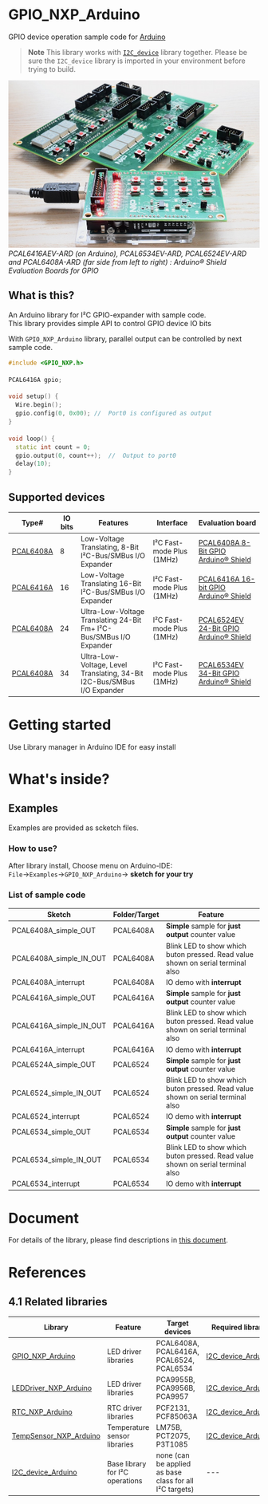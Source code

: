 # GPIO_NXP_Arduino
GPIO device operation sample code for [Arduino](https://www.arduino.cc) 

> **Note**
This library works with [`I2C_device`](https://github.com/teddokano/I2C_device_Arduino) library together. Please be sure the `I2C_device` library is imported in your environment before trying to build. 

![Boards](https://github.com/teddokano/additional_files/blob/main/GPIO_NXP_Arduino/boards.jpg)  
_PCAL6416AEV-ARD (on Arduino), PCAL6534EV-ARD, PCAL6524EV-ARD and PCAL6408A-ARD (far side from left to right) : Arduino® Shield Evaluation Boards for GPIO_

## What is this?
An Arduino library for I²C GPIO-expander with sample code.  
This library provides simple API to control GPIO device IO bits

With `GPIO_NXP_Arduino` library, parallel output can be controlled by next sample code. 
```cpp
#include <GPIO_NXP.h>

PCAL6416A gpio;

void setup() {
  Wire.begin();
  gpio.config(0, 0x00); //  Port0 is configured as output
}

void loop() {
  static int count = 0;
  gpio.output(0, count++);  //  Output to port0 
  delay(10);
}
```

## Supported devices
Type#|IO bits|Features|Interface|Evaluation board
---|---|---|---|---
[PCAL6408A](https://www.nxp.com/products/interfaces/ic-spi-i3c-interface-devices/general-purpose-i-o-gpio/low-voltage-translating-8-bit-ic-bus-smbus-i-o-expander:PCAL6408A)	|8	|Low-Voltage Translating, 8-Bit I²C-Bus/SMBus I/O Expander				|I²C Fast-mode Plus (1MHz)	|[PCAL6408A 8-Bit GPIO Arduino® Shield](https://www.nxp.com/design/development-boards/analog-toolbox/arduino-shields-solutions/pcal6408a-8-bit-gpio-arduino-shield:PCAL6408A-ARD)
[PCAL6416A](https://www.nxp.com/products/interfaces/ic-spi-i3c-interface-devices/general-purpose-i-o-gpio/low-voltage-translating-16-bit-ic-bus-smbus-i-o-expander:PCAL6416A)	|16	|Low-Voltage Translating 16-Bit I²C-Bus/SMBus I/O Expander				|I²C Fast-mode Plus (1MHz)	|[PCAL6416A 16-bit GPIO Arduino® Shield](https://www.nxp.com/design/development-boards/analog-toolbox/arduino-shields-solutions/pcal6416a-16-bit-gpio-arduino-shield-evaluation-board:PCAL6416AEV-ARD)
[PCAL6408A](https://www.nxp.com/products/interfaces/ic-spi-i3c-interface-devices/ic-bus-controller-and-bridge-ics/ultra-low-voltage-translating-24-bit-fm-plus-ic-bus-smbus-i-o-expander:PCAL6524)	|24	|Ultra-Low-Voltage Translating 24-Bit Fm+ I²C-Bus/SMBus I/O Expander	|I²C Fast-mode Plus (1MHz)	|[PCAL6524EV 24-Bit GPIO Arduino® Shield](https://www.nxp.com/design/development-boards/analog-toolbox/arduino-shields-solutions/pcal6524ev-24-bit-gpio-arduino-shield:PCAL6524EV-ARD)
[PCAL6408A](https://www.nxp.jp/products/interfaces/ic-spi-i3c-interface-devices/general-purpose-i-o-gpio/ultra-low-voltage-level-translating-34-bit-ic-bus-smbus-i-o-expander:PCAL6534)	|34	|Ultra-Low-Voltage, Level Translating, 34-Bit I2C-Bus/SMBus I/O Expander|I²C Fast-mode Plus (1MHz)	|[PCAL6534EV 34-Bit GPIO Arduino® Shield](https://www.nxp.com/design/development-boards/analog-toolbox/arduino-shields-solutions/pcal6534ev-34-bit-gpio-arduino-shield:PCAL6534EV-ARD)

# Getting started

Use Library manager in Arduino IDE for easy install

# What's inside?

## Examples
Examples are provided as scketch files.

### How to use?

After library install, Choose menu on Arduino-IDE: `File`→`Examples`→`GPIO_NXP_Arduino`→ **sketch for your try**

### List of sample code

Sketch|Folder/Target|Feature
---|---|---
PCAL6408A_simple_OUT		|PCAL6408A	|**Simple** sample for **just output** counter value
PCAL6408A_simple_IN_OUT		|PCAL6408A	|Blink LED to show which buton pressed. Read value shown on serial terminal also
PCAL6408A_interrupt			|PCAL6408A	|IO demo with **interrupt**
PCAL6416A_simple_OUT		|PCAL6416A	|**Simple** sample for **just output** counter value
PCAL6416A_simple_IN_OUT		|PCAL6416A	|Blink LED to show which buton pressed. Read value shown on serial terminal also
PCAL6416A_interrupt			|PCAL6416A	|IO demo with **interrupt**
PCAL6524A_simple_OUT		|PCAL6524	|**Simple** sample for **just output** counter value
PCAL6524_simple_IN_OUT		|PCAL6524	|Blink LED to show which buton pressed. Read value shown on serial terminal also
PCAL6524_interrupt			|PCAL6524	|IO demo with **interrupt**
PCAL6534_simple_OUT			|PCAL6534	|**Simple** sample for **just output** counter value
PCAL6534_simple_IN_OUT		|PCAL6534	|Blink LED to show which buton pressed. Read value shown on serial terminal also
PCAL6534_interrupt			|PCAL6534	|IO demo with **interrupt**


# Document
For details of the library, please find descriptions in [this document](https://teddokano.github.io/GPIO_NXP_Arduino/annotated.html).

# References


## 4.1 Related libraries
Library|Feature|Target devices|Required library
---|---|---|---
[GPIO_NXP_Arduino](https://github.com/teddokano/GPIO_NXP_Arduino)		|LED driver libraries				|PCAL6408A, PCAL6416A, PCAL6524, PCAL6534	|[I2C_device_Arduino](https://github.com/teddokano/I2C_device_Arduino)
[LEDDriver_NXP_Arduino](https://github.com/teddokano/LEDDriver_NXP_Arduino)		|LED driver libraries				|PCA9955B, PCA9956B, PCA9957	|[I2C_device_Arduino](https://github.com/teddokano/I2C_device_Arduino)
[RTC_NXP_Arduino](https://github.com/teddokano/RTC_NXP_Arduino)					|RTC driver libraries				|PCF2131, PCF85063A				|[I2C_device_Arduino](https://github.com/teddokano/I2C_device_Arduino)
[TempSensor_NXP_Arduino](https://github.com/teddokano/TempSensor_NXP_Arduino)	|Temperature sensor libraries		|LM75B, PCT2075, P3T1085		|[I2C_device_Arduino](https://github.com/teddokano/I2C_device_Arduino)
[I2C_device_Arduino](https://github.com/teddokano/I2C_device_Arduino)			|Base library for I²C operations	|none (can be applied as base class for all I²C targets)|---
